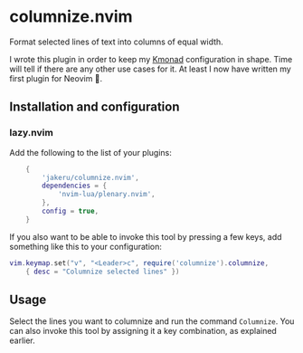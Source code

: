 # columnize.nvim

Format selected lines of text into columns of equal width.

I wrote this plugin in order to keep my
[Kmonad](https://github.com/kmonad/kmonad) configuration in shape. Time will
tell if there are any other use cases for it. At least I now have written my
first plugin for Neovim :tada:.

## Installation and configuration

### lazy.nvim

Add the following to the list of your plugins:

```lua
    {
        'jakeru/columnize.nvim',
        dependencies = {
            'nvim-lua/plenary.nvim',
        },
        config = true,
    }
```

If you also want to be able to invoke this tool by pressing a few keys, add
something like this to your configuration:

```lua
vim.keymap.set("v", "<Leader>c", require('columnize').columnize,
    { desc = "Columnize selected lines" })
```

## Usage

Select the lines you want to columnize and run the command `Columnize`. You can
also invoke this tool by assigning it a key combination, as explained earlier.
